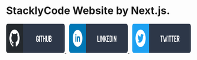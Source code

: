 <h1>StacklyCode Website by Next.js.</h1>

<div align="center">
<a target="_blank" href="https://github.com/StacklyCode/" title="Github" alt="Github">
        <img height="80" width="160" src="https://raw.githubusercontent.com/erianvc/erianvc/master/badges/socials/github-badge.svg">
    </a>
        &nbsp;
    <a target="_blank" href="https://www.linkedin.com/company/stackly-code" title="Linkedin" alt="Linkedin">
        <img height="80" width="160" src="https://raw.githubusercontent.com/erianvc/erianvc/master/badges/socials/linkedin-badge.svg">
    </a>
        &nbsp;
    <a target="_blank" href="https://twitter.com/StacklyCode/" title="Twitter" alt="Twitter">
        <img height="80" width="160" src="https://raw.githubusercontent.com/erianvc/erianvc/master/badges/socials/twitter-badge.svg">
    </a>
</div>
